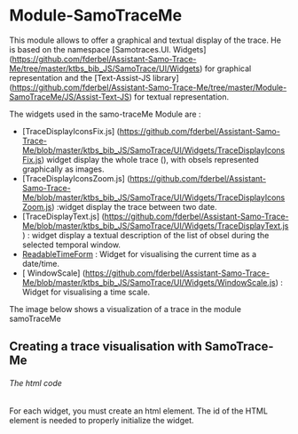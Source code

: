  Module-SamoTraceMe
=========

This module allows to offer a graphical and textual display of the trace.
He is based on the namespace [Samotraces.UI. Widgets] (https://github.com/fderbel/Assistant-Samo-Trace-Me/tree/master/ktbs_bib_JS/SamoTrace/UI/Widgets) for graphical representation and the [Text-Assist-JS library] (https://github.com/fderbel/Assistant-Samo-Trace-Me/tree/master/Module-SamoTraceMe/JS/Assist-Text-JS) for textual representation.


The widgets used in the samo-traceMe Module are : 
  - [TraceDisplayIconsFix.js] (https://github.com/fderbel/Assistant-Samo-Trace-Me/blob/master/ktbs_bib_JS/SamoTrace/UI/Widgets/TraceDisplayIconsFix.js) widget display the whole trace (), with obsels represented graphically as images.
  - [TraceDisplayIconsZoom.js] (https://github.com/fderbel/Assistant-Samo-Trace-Me/blob/master/ktbs_bib_JS/SamoTrace/UI/Widgets/TraceDisplayIconsZoom.js) :widget display the trace between two date.
  - [TraceDisplayText.js] (https://github.com/fderbel/Assistant-Samo-Trace-Me/blob/master/ktbs_bib_JS/SamoTrace/UI/Widgets/TraceDisplayText.js) : widget display a textual description of the list of obsel during the selected temporal window.
  - [ReadableTimeForm](https://github.com/fderbel/Assistant-Samo-Trace-Me/blob/master/ktbs_bib_JS/SamoTrace/UI/Widgets/IntervalTimeForm.js) : Widget for visualising the current time as a date/time.
  - [ WindowScale] (https://github.com/fderbel/Assistant-Samo-Trace-Me/blob/master/ktbs_bib_JS/SamoTrace/UI/Widgets/WindowScale.js) : Widget for visualising a time scale.
  
The image below shows a visualization of a trace in the module samoTraceMe


## Creating a trace visualisation with SamoTrace-Me

###### The html code
For each widget, you must create an html element. The id of the HTML element is needed to properly initialize the widget.

```sh

```
